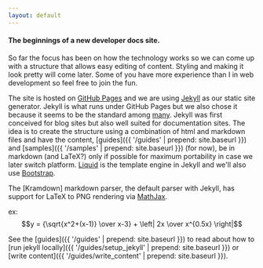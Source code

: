```yaml
---
layout: default
---
```


#### The beginnings of a new developer docs site.  

So far the focus has been on how the technology works so we can come up with a structure that allows easy editing of content.  Styling and making it look pretty will come later.  Some of you have more experience than I in web development so feel free to join the fun.  

The site is hosted on [GitHub Pages](https://pages.github.com/) and we are using [Jekyll](http://jekyllrb.com/) as our static site generator.  Jekyll is what runs under GitHub Pages but we also chose it because it seems to be the standard among [many](https://staticsitegenerators.net/).  Jekyll was first conceived for blog sites but also well suited for documentation sites.  The idea is to create the structure using a combination of html and markdown files and have the content, [guides]({{ '/guides' | prepend: site.baseurl }}) and [samples]({{ '/samples' | prepend: site.baseurl }}) (for now), be in markdown (and LaTeX?) only if possible for maximum portability in case we later switch platform.  [Liquid](https://github.com/Shopify/liquid/wiki) is the template engine in Jekyll and we'll also use [Bootstrap](http://getbootstrap.com/).  

The [Kramdown] markdown parser, the default parser with Jekyll, has support for LaTeX to PNG rendering via [MathJax](http://www.mathjax.org/).  

ex:  
$$y = {\sqrt{x^2+(x-1)} \over x-3} + \left| 2x \over x^{0.5x} \right|$$  

See the [guides]({{ '/guides' | prepend: site.baseurl }}) to read about how to [run jekyll locally]({{ '/guides/setup_jekyll' | prepend: site.baseurl }}) or [write content]({{ '/guides/write_content' | prepend: site.baseurl }}).
